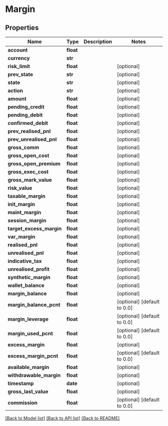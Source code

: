 # Margin

## Properties
Name | Type | Description | Notes
------------ | ------------- | ------------- | -------------
**account** | **float** |  | 
**currency** | **str** |  | 
**risk_limit** | **float** |  | [optional] 
**prev_state** | **str** |  | [optional] 
**state** | **str** |  | [optional] 
**action** | **str** |  | [optional] 
**amount** | **float** |  | [optional] 
**pending_credit** | **float** |  | [optional] 
**pending_debit** | **float** |  | [optional] 
**confirmed_debit** | **float** |  | [optional] 
**prev_realised_pnl** | **float** |  | [optional] 
**prev_unrealised_pnl** | **float** |  | [optional] 
**gross_comm** | **float** |  | [optional] 
**gross_open_cost** | **float** |  | [optional] 
**gross_open_premium** | **float** |  | [optional] 
**gross_exec_cost** | **float** |  | [optional] 
**gross_mark_value** | **float** |  | [optional] 
**risk_value** | **float** |  | [optional] 
**taxable_margin** | **float** |  | [optional] 
**init_margin** | **float** |  | [optional] 
**maint_margin** | **float** |  | [optional] 
**session_margin** | **float** |  | [optional] 
**target_excess_margin** | **float** |  | [optional] 
**var_margin** | **float** |  | [optional] 
**realised_pnl** | **float** |  | [optional] 
**unrealised_pnl** | **float** |  | [optional] 
**indicative_tax** | **float** |  | [optional] 
**unrealised_profit** | **float** |  | [optional] 
**synthetic_margin** | **float** |  | [optional] 
**wallet_balance** | **float** |  | [optional] 
**margin_balance** | **float** |  | [optional] 
**margin_balance_pcnt** | **float** |  | [optional] [default to 0.0]
**margin_leverage** | **float** |  | [optional] [default to 0.0]
**margin_used_pcnt** | **float** |  | [optional] [default to 0.0]
**excess_margin** | **float** |  | [optional] 
**excess_margin_pcnt** | **float** |  | [optional] [default to 0.0]
**available_margin** | **float** |  | [optional] 
**withdrawable_margin** | **float** |  | [optional] 
**timestamp** | **date** |  | [optional] 
**gross_last_value** | **float** |  | [optional] 
**commission** | **float** |  | [optional] [default to 0.0]

[[Back to Model list]](../README.md#documentation-for-models) [[Back to API list]](../README.md#documentation-for-api-endpoints) [[Back to README]](../README.md)


